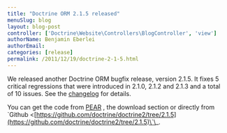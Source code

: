 ```yaml
---
title: "Doctrine ORM 2.1.5 released"
menuSlug: blog
layout: blog-post
controller: ['Doctrine\Website\Controllers\BlogController', 'view']
authorName: Benjamin Eberlei
authorEmail:
categories: [release]
permalink: /2011/12/19/doctrine-2-1-5.html
---
```

We released another Doctrine ORM bugfix release, version 2.1.5. It fixes
5 critical regressions that were introduced in 2.1.0, 2.1.2 and 2.1.3
and a total of 10 issues. See the
[changelog](http://www.doctrine-project.org/jira/browse/DDC/fixforversion/10170)
for details.

You can get the code from [PEAR](http://pear.doctrine-project.org) , the
download section or directly from \`Github
\<[https://github.com/doctrine/doctrine2/tree/2.1.5](https://github.com/doctrine/doctrine2/tree/2.1.5)\`\_.
